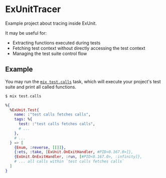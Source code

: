 # ExUnitTracer

Example project about tracing inside ExUnit. 

It may be useful for:
- Extracting functions executed during tests
- Fetching test context without directly accessing the test context
- Managing the test suite control flow

## Example

You may run the [`mix test.calls`](/lib/mix/tasks.test.calls.ex) task, which will execute your project's test
suite and print all called functions.

```elixir
$ mix test.calls

%{
  %ExUnit.Test{
    name: :"test calls fetches calls",
    tags: %{
      test: :"test calls fetches calls",
      # ...
    },
    # ...
  } => [
    {Enum, :reverse, [[]]},
    {:ets, :take, [ExUnit.OnExitHandler, #PID<0.167.0>]},
    {ExUnit.OnExitHandler, :run, [#PID<0.167.0>, :infinity]},
    # ... all calls within `test calls fetches calls`
  ]
}
```
